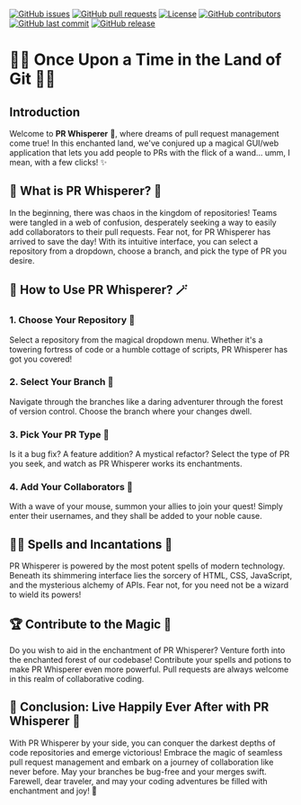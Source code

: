 [![GitHub issues](https://img.shields.io/github/issues-raw/username/repo-name.svg)](https://github.com/username/repo-name/issues)
[![GitHub pull requests](https://img.shields.io/github/issues-pr-raw/username/repo-name.svg)](https://github.com/username/repo-name/pulls)
[![License](https://img.shields.io/badge/License-MIT-yellow.svg)](https://opensource.org/licenses/MIT)
[![GitHub contributors](https://img.shields.io/github/contributors/username/repo-name.svg)](https://github.com/username/repo-name/graphs/contributors)
[![GitHub last commit](https://img.shields.io/github/last-commit/username/repo-name.svg)](https://github.com/username/repo-name/commits/master)
[![GitHub release](https://img.shields.io/github/release/username/repo-name.svg)](https://github.com/username/repo-name/releases)

# 🧚‍♂️ Once Upon a Time in the Land of Git 🧚‍♀️

## Introduction
Welcome to **PR Whisperer** 🌟, where dreams of pull request management come true! In this enchanted land, we've conjured up a magical GUI/web application that lets you add people to PRs with the flick of a wand... umm, I mean, with a few clicks! ✨

## 🌟 What is PR Whisperer? 🌟
In the beginning, there was chaos in the kingdom of repositories! Teams were tangled in a web of confusion, desperately seeking a way to easily add collaborators to their pull requests. Fear not, for PR Whisperer has arrived to save the day! With its intuitive interface, you can select a repository from a dropdown, choose a branch, and pick the type of PR you desire.

## 🎩 How to Use PR Whisperer? 🪄
### 1. Choose Your Repository 🏰
Select a repository from the magical dropdown menu. Whether it's a towering fortress of code or a humble cottage of scripts, PR Whisperer has got you covered!

### 2. Select Your Branch 🌿
Navigate through the branches like a daring adventurer through the forest of version control. Choose the branch where your changes dwell.

### 3. Pick Your PR Type 📜
Is it a bug fix? A feature addition? A mystical refactor? Select the type of PR you seek, and watch as PR Whisperer works its enchantments.

### 4. Add Your Collaborators 🤝
With a wave of your mouse, summon your allies to join your quest! Simply enter their usernames, and they shall be added to your noble cause.

## 🧙‍♂️ Spells and Incantations 📜
PR Whisperer is powered by the most potent spells of modern technology. Beneath its shimmering interface lies the sorcery of HTML, CSS, JavaScript, and the mysterious alchemy of APIs. Fear not, for you need not be a wizard to wield its powers!

## 🏆 Contribute to the Magic 🌟
Do you wish to aid in the enchantment of PR Whisperer? Venture forth into the enchanted forest of our codebase! Contribute your spells and potions to make PR Whisperer even more powerful. Pull requests are always welcome in this realm of collaborative coding.

## 🌈 Conclusion: Live Happily Ever After with PR Whisperer 🚀
With PR Whisperer by your side, you can conquer the darkest depths of code repositories and emerge victorious! Embrace the magic of seamless pull request management and embark on a journey of collaboration like never before. May your branches be bug-free and your merges swift. Farewell, dear traveler, and may your coding adventures be filled with enchantment and joy! 🌟

